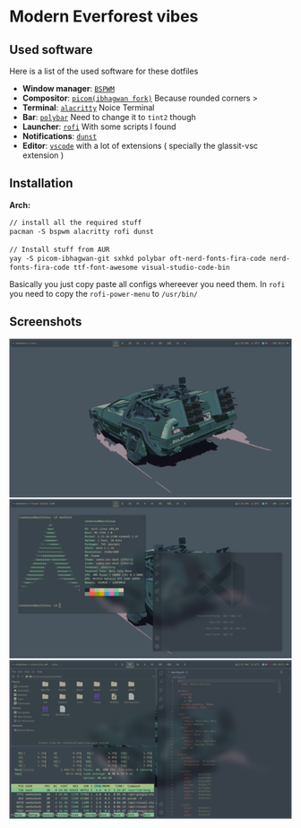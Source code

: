 # Modern Everforest vibes

## Used software

Here is a list of the used software for these dotfiles

- **Window manager**: [`BSPWM`](https://github.com/baskerville/bspwm)
- **Compositor**: [`picom(ibhagwan fork)`](https://github.com/ibhagwan/picom) Because rounded corners >
- **Terminal**: [`alacritty`](https://github.com/alacritty/alacritty) Noice Terminal
- **Bar**: [`polybar`](https://github.com/polybar/polybar) Need to change it to `tint2` though
- **Launcher**: [`rofi`](https://github.com/davatorium/rofi) With some scripts I found
- **Notifications**: [`dunst`](https://github.com/dunst-project/dunst)
- **Editor**: [`vscode`](https://github.com/microsoft/vscode) with a lot of extensions ( specially the glassit-vsc extension )

## Installation

**Arch:**

```
// install all the required stuff
pacman -S bspwm alacritty rofi dunst 

// Install stuff from AUR
yay -S picom-ibhagwan-git sxhkd polybar oft-nerd-fonts-fira-code nerd-fonts-fira-code ttf-font-awesome visual-studio-code-bin
```

Basically you just copy paste all configs whereever you need them. In `rofi` you need to copy the `rofi-power-menu` to `/usr/bin/`

## Screenshots

![screenshot](s1.png)
![screenshot](s2.png)
![screenshot](s3.png)